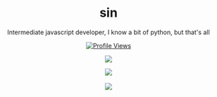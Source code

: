 <h1 align="center">sin</h1>
<p align="center">Intermediate javascript developer, I know a bit of python, but that's all</p>
<a href="https://github.com/viz">
  <p align="center">
    <img src="https://komarev.com/ghpvc/?username=viz2222" alt="Profile Views">
  </p>
</a>

<p align="center">
  <img src="https://github-readme-stats.vercel.app/api/?username=viz2222&title_color=4F8CC9&text_color=9f9f9f&show_icons=true&bg_color=00000000&hide_border=true&icon_color=4F8CC9&hide_title=true&count_private=true" />
</p>

<p align="center">
  <img src="https://discord.c99.nl/widget/theme-4/848999697568759918.png" />
  <br />
  <br />
  <img src="https://github-profile-trophy.vercel.app/?username=viz2222&theme=nord&margin-w=15&margin-h=1&column=6" />
</p>
